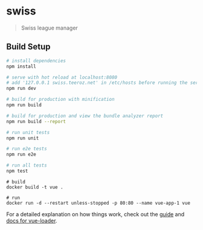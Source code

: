 # swiss

> Swiss league manager

## Build Setup

``` bash
# install dependencies
npm install

# serve with hot reload at localhost:8080
# add '127.0.0.1 swiss.teeroz.net' in /etc/hosts before running the server
npm run dev

# build for production with minification
npm run build

# build for production and view the bundle analyzer report
npm run build --report

# run unit tests
npm run unit

# run e2e tests
npm run e2e

# run all tests
npm test
```

``` docker
# build
docker build -t vue .

# run
docker run -d --restart unless-stopped -p 80:80 --name vue-app-1 vue
```

For a detailed explanation on how things work, check out the [guide](http://vuejs-templates.github.io/webpack/) and [docs for vue-loader](http://vuejs.github.io/vue-loader).
